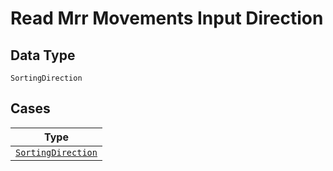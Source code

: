 
# Read Mrr Movements Input Direction

## Data Type

`SortingDirection`

## Cases

| Type |
|  --- |
| [`SortingDirection`](../../../doc/models/sorting-direction.md) |

